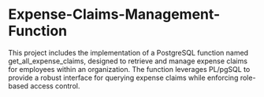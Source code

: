 # Expense-Claims-Management-Function
This project includes the implementation of a PostgreSQL function named get_all_expense_claims, designed to retrieve and manage expense claims for employees within an organization. The function leverages PL/pgSQL to provide a robust interface for querying expense claims while enforcing role-based access control.
